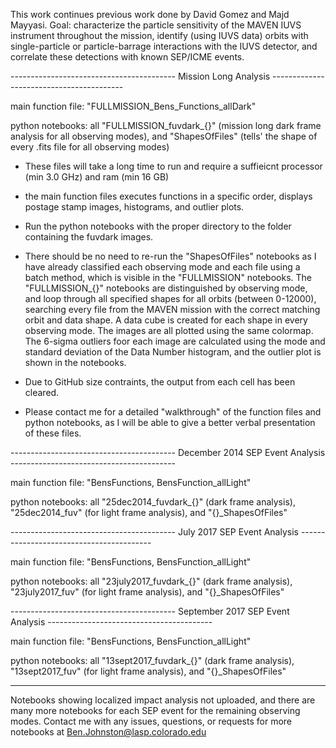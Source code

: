 This work continues previous work done by David Gomez and Majd Mayyasi. Goal: characterize the particle sensitivity of the MAVEN IUVS instrument throughout the mission, 
identify (using IUVS data) orbits with single-particle or particle-barrage interactions with the IUVS detector, and correlate these detections with known SEP/ICME events.

----------------------------------------- Mission Long Analysis ----------------------------------------- 

main function file: "FULLMISSION_Bens_Functions_allDark"

python notebooks: all "FULLMISSION_fuvdark_{}" (mission long dark frame analysis for all observing modes), and "ShapesOfFiles" (tells' the shape of every .fits file 
for all observing modes)

- These files will take a long time to run and require a suffieicnt processor (min 3.0 GHz) and ram (min 16 GB)

- the main function files executes functions in a specific order, displays postage stamp images, histograms, and outlier plots.

- Run the python notebooks with the proper directory to the folder containing the fuvdark images.

- There should be no need to re-run the "ShapesOfFiles" notebooks as I have already classified each observing mode and each file using a batch method, which is 
  visible in the "FULLMISSION" notebooks.  The "FULLMISSION_{}" notebooks are distinguished by observing mode, and loop through all specified shapes for all
  orbits (between 0-12000), searching every file from the MAVEN mission with the correct matching orbit and data shape.  A data cube is created for each shape in every 
  observing mode. The images are all plotted using the same colormap.  The 6-sigma outliers foor each image are calculated using the mode and standard deviation of the 
  Data Number histogram, and the outlier plot is shown in the notebooks.
  
 - Due to GitHub size contraints, the output from each cell has been cleared.  
 - Please contact me for a detailed "walkthrough" of the function files and python notebooks, as I will be able to give a better verbal presentation of these files.



----------------------------------------- December 2014 SEP Event Analysis -----------------------------------------

main function file: "BensFunctions, BensFunction_allLight"

python notebooks: all "25dec2014_fuvdark_{}" (dark frame analysis), "25dec2014_fuv" (for light frame analysis), and "{}_ShapesOfFiles" 



----------------------------------------- July 2017 SEP Event Analysis -----------------------------------------

main function file: "BensFunctions, BensFunction_allLight"

python notebooks: all "23july2017_fuvdark_{}" (dark frame analysis), "23july2017_fuv" (for light frame analysis), and "{}_ShapesOfFiles" 



----------------------------------------- September 2017 SEP Event Analysis -----------------------------------------

main function file: "BensFunctions, BensFunction_allLight"

python notebooks: all "13sept2017_fuvdark_{}" (dark frame analysis), "13sept2017_fuv" (for light frame analysis), and "{}_ShapesOfFiles" 



------------------------------------------------------------------------------------------------------------------------------------

Notebooks showing localized impact analysis not uploaded, and there are many more notebooks for each SEP event for the remaining observing modes.  Contact me with any issues, 
questions, or requests for more notebooks at Ben.Johnston@lasp.colorado.edu
